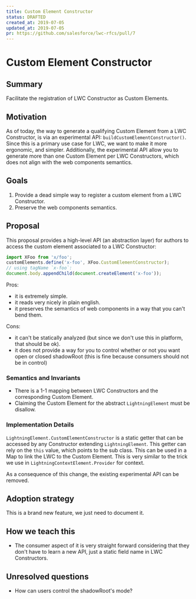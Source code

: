 ```yaml
---
title: Custom Element Constructor
status: DRAFTED
created_at: 2019-07-05
updated_at: 2019-07-05
pr: https://github.com/salesforce/lwc-rfcs/pull/7
---
```


# Custom Element Constructor

## Summary

Facilitate the registration of LWC Constructor as Custom Elements.

## Motivation

As of today, the way to generate a qualifying Custom Element from a LWC Constructor, is via an experimental API: `buildCustomElementConstructor()`. Since this is a primary use case for LWC, we want to make it more ergonomic, and simpler. Additionally, the experimental API allow you to generate more than one Custom Element per LWC Constructors, which does not align with the web components semantics.

## Goals

1. Provide a dead simple way to register a custom element from a LWC Constructor.
2. Preserve the web components semantics.

## Proposal

This proposal provides a high-level API (an abstraction layer) for authors to access the custom element associated to a LWC Constructor:

```js
import XFoo from 'x/foo';
customElements.define('x-foo', XFoo.CustomElementConstructor);
// using tagName `x-foo`:
document.body.appendChild(document.createElement('x-foo'));
```

Pros:
* it is extremely simple.
* it reads very nicely in plain english.
* it preserves the semantics of web components in a way that you can't bend them.

Cons:
* it can't be statically analyzed (but since we don't use this in platform, that should be ok).
* it does not provide a way for you to control whether or not you want open or closed shadowRoot (this is fine because consumers should not be in control)

### Semantics and Invariants

* There is a 1-1 mapping between LWC Constructors and the corresponding Custom Element.
* Claiming the Custom Element for the abstract `LightningElement` must be disallow.

### Implementation Details

`LightningElement.CustomElementConstructor` is a static getter that can be accessed by any Constructor extending `LightningElement`. This getter can rely on the `this` value, which points to the sub class. This can be used in a Map to link the LWC to the Custom Element. This is very similar to the trick we use in  `LightningContextElement.Provider` for context.

As a consequence of this change, the existing experimental API can be removed.

## Adoption strategy

This is a brand new feature, we just need to document it.

## How we teach this

* The consumer aspect of it is very straight forward considering that they don't have to learn a new API, just a static field name in LWC Constructors.

## Unresolved questions

* How can users control the shadowRoot's mode?
